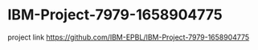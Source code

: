# IBM-Project-7979-1658904775
project link 
https://github.com/IBM-EPBL/IBM-Project-7979-1658904775
